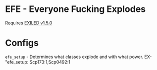 # EFE - Everyone Fucking Explodes

Requires [EXILED v1.5.0](https://github.com/galaxy119/EXILED/releases/tag/1.5.0)

# Configs
`efe_setup` - Determines what classes explode and with what power. EX- "efe_setup: Scp173:1,Scp0492:1
